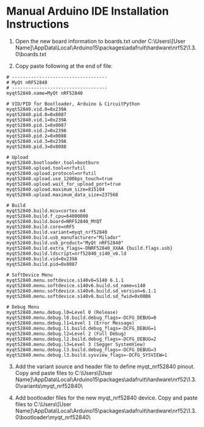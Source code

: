 # Manual Arduino IDE Installation Instructions 

  1. Open the new board information to boards.txt under C:\Users\\[User Name]\AppData\Local\Arduino15\packages\adafruit\hardware\nrf52\1.3.0\boards.txt

  2. Copy paste following at the end of file:

```
# -----------------------------------
# MyQt nRF52840
# -----------------------------------
myqt52840.name=MyQt nRF52840

# VID/PID for Bootloader, Arduino & CircuitPython
myqt52840.vid.0=0x239A
myqt52840.pid.0=0x8087
myqt52840.vid.1=0x239A
myqt52840.pid.1=0x0087
myqt52840.vid.2=0x239A
myqt52840.pid.2=0x0088
myqt52840.vid.3=0x239A
myqt52840.pid.3=0x8088

# Upload
myqt52840.bootloader.tool=bootburn
myqt52840.upload.tool=nrfutil
myqt52840.upload.protocol=nrfutil
myqt52840.upload.use_1200bps_touch=true
myqt52840.upload.wait_for_upload_port=true
myqt52840.upload.maximum_size=815104
myqt52840.upload.maximum_data_size=237568

# Build
myqt52840.build.mcu=cortex-m4
myqt52840.build.f_cpu=64000000
myqt52840.build.board=NRF52840_MYQT
myqt52840.build.core=nRF5
myqt52840.build.variant=myqt_nrf52840
myqt52840.build.usb_manufacturer="Milador"
myqt52840.build.usb_product="MyQt nRF52840"
myqt52840.build.extra_flags=-DNRF52840_XXAA {build.flags.usb}
myqt52840.build.ldscript=nrf52840_s140_v6.ld
myqt52840.build.vid=0x239A
myqt52840.build.pid=0x8087

# SoftDevice Menu
myqt52840.menu.softdevice.s140v6=S140 6.1.1
myqt52840.menu.softdevice.s140v6.build.sd_name=s140
myqt52840.menu.softdevice.s140v6.build.sd_version=6.1.1
myqt52840.menu.softdevice.s140v6.build.sd_fwid=0x00B6

# Debug Menu
myqt52840.menu.debug.l0=Level 0 (Release)
myqt52840.menu.debug.l0.build.debug_flags=-DCFG_DEBUG=0
myqt52840.menu.debug.l1=Level 1 (Error Message)
myqt52840.menu.debug.l1.build.debug_flags=-DCFG_DEBUG=1
myqt52840.menu.debug.l2=Level 2 (Full Debug)
myqt52840.menu.debug.l2.build.debug_flags=-DCFG_DEBUG=2
myqt52840.menu.debug.l3=Level 3 (Segger SystemView)
myqt52840.menu.debug.l3.build.debug_flags=-DCFG_DEBUG=3
myqt52840.menu.debug.l3.build.sysview_flags=-DCFG_SYSVIEW=1
```

  3. Add the variant source and header file to define myqt_nrf52840 pinout. Copy and paste files to C:\Users\\[User Name]\AppData\Local\Arduino15\packages\adafruit\hardware\nrf52\1.3.0\variants\myqt_nrf52840\

  4. Add bootloader files for the new myqt_nrf52840 device. Copy and paste files to C:\Users\\[User Name]\AppData\Local\Arduino15\packages\adafruit\hardware\nrf52\1.3.0\bootloader\myqt_nrf52840\
